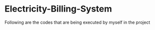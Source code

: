# Electricity-Billing-System
Following are the codes that are being executed by myself in the project 
